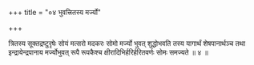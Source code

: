 +++
title = "०४ भुवत्त्रितस्य मर्ज्यो"

+++

त्रितस्य सूक्तद्रष्टुरृषेः सोयं मत्सरो मदकरः सोमो मर्ज्यो भुवत् शुद्धोभवति तस्य यागार्थं शेषपानार्थञ्च तथा इन्द्रायेन्द्रपानाय मर्ज्योभुवत् रूपै रूपकैश्च क्षीरादिभिर्हरिर्हरितवर्णः सोमः समज्यते ॥ ४ ॥